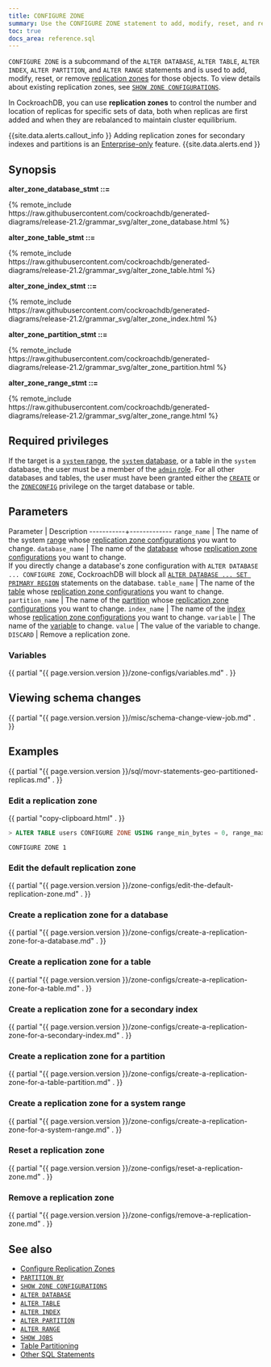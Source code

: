 ```yaml
---
title: CONFIGURE ZONE
summary: Use the CONFIGURE ZONE statement to add, modify, reset, and remove replication zones.
toc: true
docs_area: reference.sql
---
```


`CONFIGURE ZONE` is a subcommand of the `ALTER DATABASE`, `ALTER TABLE`, `ALTER INDEX`, `ALTER PARTITION`, and `ALTER RANGE` statements and is used to add, modify, reset, or remove [replication zones](configure-replication-zones.html) for those objects. To view details about existing replication zones, see [`SHOW ZONE CONFIGURATIONS`](show-zone-configurations.html).

In CockroachDB, you can use **replication zones** to control the number and location of replicas for specific sets of data, both when replicas are first added and when they are rebalanced to maintain cluster equilibrium.

{{site.data.alerts.callout_info }}
Adding replication zones for secondary indexes and partitions is an [Enterprise-only](enterprise-licensing.html) feature.
{{site.data.alerts.end }}

## Synopsis

**alter_zone_database_stmt ::=**

<div>
{% remote_include https://raw.githubusercontent.com/cockroachdb/generated-diagrams/release-21.2/grammar_svg/alter_zone_database.html %}
</div>

**alter_zone_table_stmt ::=**

<div>
{% remote_include https://raw.githubusercontent.com/cockroachdb/generated-diagrams/release-21.2/grammar_svg/alter_zone_table.html %}
</div>

**alter_zone_index_stmt ::=**

<div>
{% remote_include https://raw.githubusercontent.com/cockroachdb/generated-diagrams/release-21.2/grammar_svg/alter_zone_index.html %}
</div>

**alter_zone_partition_stmt ::=**

<div>
{% remote_include https://raw.githubusercontent.com/cockroachdb/generated-diagrams/release-21.2/grammar_svg/alter_zone_partition.html %}
</div>

**alter_zone_range_stmt ::=**

<div>
{% remote_include https://raw.githubusercontent.com/cockroachdb/generated-diagrams/release-21.2/grammar_svg/alter_zone_range.html %}
</div>

## Required privileges

If the target is a [`system` range](#create-a-replication-zone-for-a-system-range), the [`system` database](show-databases.html#preloaded-databases), or a table in the `system` database, the user must be a member of the [`admin` role](authorization.html#create-and-manage-roles). For all other databases and tables, the user must have been granted either the [`CREATE`](grant.html#supported-privileges) or the [`ZONECONFIG`](grant.html#supported-privileges) privilege on the target database or table.

## Parameters

 Parameter | Description
-----------+-------------
`range_name` | The name of the system [range](architecture/overview.html#glossary) whose [replication zone configurations](configure-replication-zones.html) you want to change.
`database_name` | The name of the [database](create-database.html) whose [replication zone configurations](configure-replication-zones.html) you want to change.<br> If you directly change a database's zone configuration with `ALTER DATABASE ... CONFIGURE ZONE`, CockroachDB will block all [`ALTER DATABASE ... SET PRIMARY REGION`](set-primary-region.html) statements on the database.
`table_name` | The name of the [table](create-table.html) whose [replication zone configurations](configure-replication-zones.html) you want to change.
`partition_name` | The name of the [partition](partitioning.html) whose [replication zone configurations](configure-replication-zones.html) you want to change.
`index_name` | The name of the [index](indexes.html) whose [replication zone configurations](configure-replication-zones.html) you want to change.
`variable` | The name of the [variable](#variables) to change.
`value` | The value of the variable to change.
`DISCARD` | Remove a replication zone.

### Variables

{{ partial "{{ page.version.version }}/zone-configs/variables.md" . }}

## Viewing schema changes

{{ partial "{{ page.version.version }}/misc/schema-change-view-job.md" . }}

## Examples

{{ partial "{{ page.version.version }}/sql/movr-statements-geo-partitioned-replicas.md" . }}

### Edit a replication zone

{{ partial "copy-clipboard.html" . }}
~~~ sql
> ALTER TABLE users CONFIGURE ZONE USING range_min_bytes = 0, range_max_bytes = 90000, gc.ttlseconds = 89999, num_replicas = 4;
~~~

~~~
CONFIGURE ZONE 1
~~~

### Edit the default replication zone

{{ partial "{{ page.version.version }}/zone-configs/edit-the-default-replication-zone.md" . }}

### Create a replication zone for a database

{{ partial "{{ page.version.version }}/zone-configs/create-a-replication-zone-for-a-database.md" . }}

### Create a replication zone for a table

{{ partial "{{ page.version.version }}/zone-configs/create-a-replication-zone-for-a-table.md" . }}

### Create a replication zone for a secondary index

{{ partial "{{ page.version.version }}/zone-configs/create-a-replication-zone-for-a-secondary-index.md" . }}

### Create a replication zone for a partition

{{ partial "{{ page.version.version }}/zone-configs/create-a-replication-zone-for-a-table-partition.md" . }}

### Create a replication zone for a system range

{{ partial "{{ page.version.version }}/zone-configs/create-a-replication-zone-for-a-system-range.md" . }}

### Reset a replication zone

{{ partial "{{ page.version.version }}/zone-configs/reset-a-replication-zone.md" . }}

### Remove a replication zone

{{ partial "{{ page.version.version }}/zone-configs/remove-a-replication-zone.md" . }}

## See also

- [Configure Replication Zones](configure-replication-zones.html)
- [`PARTITION BY`](partition-by.html)
- [`SHOW ZONE CONFIGURATIONS`](show-zone-configurations.html)
- [`ALTER DATABASE`](alter-database.html)
- [`ALTER TABLE`](alter-table.html)
- [`ALTER INDEX`](alter-index.html)
- [`ALTER PARTITION`](alter-partition.html)
- [`ALTER RANGE`](alter-range.html)
- [`SHOW JOBS`](show-jobs.html)
- [Table Partitioning](partitioning.html)
- [Other SQL Statements](sql-statements.html)
